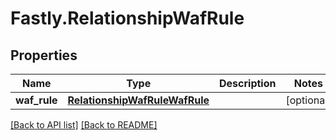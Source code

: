 # Fastly.RelationshipWafRule

## Properties

Name | Type | Description | Notes
------------ | ------------- | ------------- | -------------
**waf_rule** | [**RelationshipWafRuleWafRule**](RelationshipWafRuleWafRule.md) |  | [optional] 


[[Back to API list]](../../README.md#endpoints) [[Back to README]](../../README.md)
